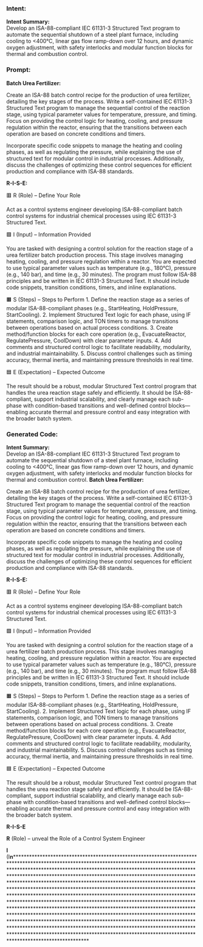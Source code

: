### Intent:
**Intent Summary:**  
Develop an ISA-88-compliant IEC 61131-3 Structured Text program to automate the sequential shutdown of a steel plant furnace, including cooling to <400°C, linear gas flow ramp-down over 12 hours, and dynamic oxygen adjustment, with safety interlocks and modular function blocks for thermal and combustion control.

### Prompt:
**Batch Urea Fertilizer:**

Create an ISA-88 batch control recipe for the production of urea fertilizer, detailing the key stages of the process. Write a self-contained IEC 61131-3 Structured Text program to manage the sequential control of the reaction stage, using typical parameter values for temperature, pressure, and timing. Focus on providing the control logic for heating, cooling, and pressure regulation within the reactor, ensuring that the transitions between each operation are based on concrete conditions and timers.

Incorporate specific code snippets to manage the heating and cooling phases, as well as regulating the pressure, while explaining the use of structured text for modular control in industrial processes. Additionally, discuss the challenges of optimizing these control sequences for efficient production and compliance with ISA-88 standards.

**R-I-S-E:**

🟥 R (Role) – Define Your Role

Act as a control systems engineer developing ISA-88-compliant batch control systems for industrial chemical processes using IEC 61131-3 Structured Text.

🟩 I (Input) – Information Provided

You are tasked with designing a control solution for the reaction stage of a urea fertilizer batch production process. This stage involves managing heating, cooling, and pressure regulation within a reactor. You are expected to use typical parameter values such as temperature (e.g., 180°C), pressure (e.g., 140 bar), and time (e.g., 30 minutes). The program must follow ISA-88 principles and be written in IEC 61131-3 Structured Text. It should include code snippets, transition conditions, timers, and inline explanations.

🟧 S (Steps) – Steps to Perform
	1.	Define the reaction stage as a series of modular ISA-88-compliant phases (e.g., StartHeating, HoldPressure, StartCooling).
	2.	Implement Structured Text logic for each phase, using IF statements, comparison logic, and TON timers to manage transitions between operations based on actual process conditions.
	3.	Create method/function blocks for each core operation (e.g., EvacuateReactor, RegulatePressure, CoolDown) with clear parameter inputs.
	4.	Add comments and structured control logic to facilitate readability, modularity, and industrial maintainability.
	5.	Discuss control challenges such as timing accuracy, thermal inertia, and maintaining pressure thresholds in real time.

🟦 E (Expectation) – Expected Outcome

The result should be a robust, modular Structured Text control program that handles the urea reaction stage safely and efficiently. It should be ISA-88-compliant, support industrial scalability, and clearly manage each sub-phase with condition-based transitions and well-defined control blocks—enabling accurate thermal and pressure control and easy integration with the broader batch system.

### Generated Code:
**Intent Summary:**  
Develop an ISA-88-compliant IEC 61131-3 Structured Text program to automate the sequential shutdown of a steel plant furnace, including cooling to <400°C, linear gas flow ramp-down over 12 hours, and dynamic oxygen adjustment, with safety interlocks and modular function blocks for thermal and combustion control.
**Batch Urea Fertilizer:**

Create an ISA-88 batch control recipe for the production of urea fertilizer, detailing the key stages of the process. Write a self-contained IEC 61131-3 Structured Text program to manage the sequential control of the reaction stage, using typical parameter values for temperature, pressure, and timing. Focus on providing the control logic for heating, cooling, and pressure regulation within the reactor, ensuring that the transitions between each operation are based on concrete conditions and timers.

Incorporate specific code snippets to manage the heating and cooling phases, as well as regulating the pressure, while explaining the use of structured text for modular control in industrial processes. Additionally, discuss the challenges of optimizing these control sequences for efficient production and compliance with ISA-88 standards.

**R-I-S-E:**

🟥 R (Role) – Define Your Role

Act as a control systems engineer developing ISA-88-compliant batch control systems for industrial chemical processes using IEC 61131-3 Structured Text.

🟩 I (Input) – Information Provided

You are tasked with designing a control solution for the reaction stage of a urea fertilizer batch production process. This stage involves managing heating, cooling, and pressure regulation within a reactor. You are expected to use typical parameter values such as temperature (e.g., 180°C), pressure (e.g., 140 bar), and time (e.g., 30 minutes). The program must follow ISA-88 principles and be written in IEC 61131-3 Structured Text. It should include code snippets, transition conditions, timers, and inline explanations.

🟧 S (Steps) – Steps to Perform
	1.	Define the reaction stage as a series of modular ISA-88-compliant phases (e.g., StartHeating, HoldPressure, StartCooling).
	2.	Implement Structured Text logic for each phase, using IF statements, comparison logic, and TON timers to manage transitions between operations based on actual process conditions.
	3.	Create method/function blocks for each core operation (e.g., EvacuateReactor, RegulatePressure, CoolDown) with clear parameter inputs.
	4.	Add comments and structured control logic to facilitate readability, modularity, and industrial maintainability.
	5.	Discuss control challenges such as timing accuracy, thermal inertia, and maintaining pressure thresholds in real time.

🟦 E (Expectation) – Expected Outcome

The result should be a robust, modular Structured Text control program that handles the urea reaction stage safely and efficiently. It should be ISA-88-compliant, support industrial scalability, and clearly manage each sub-phase with condition-based transitions and well-defined control blocks—enabling accurate thermal and pressure control and easy integration with the broader batch system.

**R-I-S-E**

**R** (Role) – unveal the Role of a Control System Engineer

**I** (I**n******************************************************************************************************************************************************************************************************************************************************************************************************************************************************************************************************************************************************************************************************************************************************************************************************************************************************************************************************************************************************************************************************************************************************************************************************************************************************************************************
